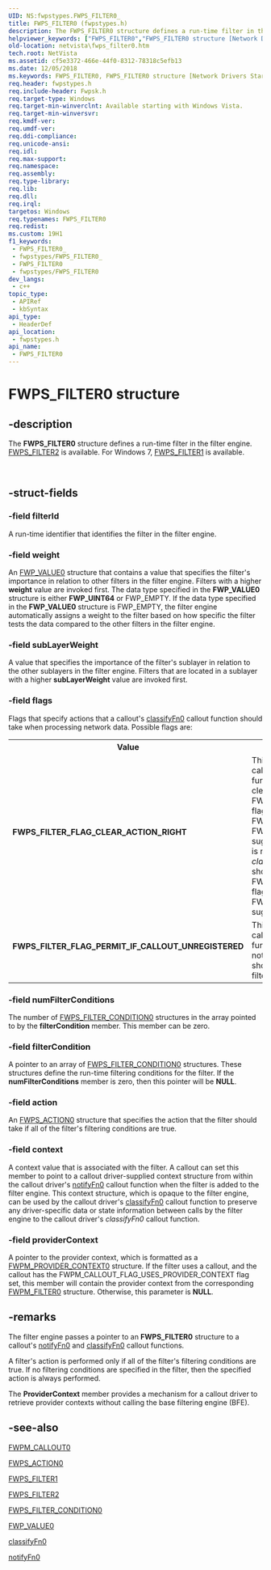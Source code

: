 ```yaml
---
UID: NS:fwpstypes.FWPS_FILTER0_
title: FWPS_FILTER0 (fwpstypes.h)
description: The FWPS_FILTER0 structure defines a run-time filter in the filter engine.Note  FWPS_FILTER0 is the specific version of FWPS_FILTER used in Windows Vista and later.
helpviewer_keywords: ["FWPS_FILTER0","FWPS_FILTER0 structure [Network Drivers Starting with Windows Vista]","FWPS_FILTER_FLAG_CLEAR_ACTION_RIGHT","FWPS_FILTER_FLAG_PERMIT_IF_CALLOUT_UNREGISTERED","fwpstypes/FWPS_FILTER0","netvista.fwps_filter0","wfp_ref_3_struct_3_fwps_F-O_3dd55c70-e1ab-4bb4-b177-24c4a185c69c.xml"]
old-location: netvista\fwps_filter0.htm
tech.root: NetVista
ms.assetid: cf5e3372-466e-44f0-8312-78318c5efb13
ms.date: 12/05/2018
ms.keywords: FWPS_FILTER0, FWPS_FILTER0 structure [Network Drivers Starting with Windows Vista], FWPS_FILTER_FLAG_CLEAR_ACTION_RIGHT, FWPS_FILTER_FLAG_PERMIT_IF_CALLOUT_UNREGISTERED, fwpstypes/FWPS_FILTER0, netvista.fwps_filter0, wfp_ref_3_struct_3_fwps_F-O_3dd55c70-e1ab-4bb4-b177-24c4a185c69c.xml
req.header: fwpstypes.h
req.include-header: Fwpsk.h
req.target-type: Windows
req.target-min-winverclnt: Available starting with Windows Vista.
req.target-min-winversvr: 
req.kmdf-ver: 
req.umdf-ver: 
req.ddi-compliance: 
req.unicode-ansi: 
req.idl: 
req.max-support: 
req.namespace: 
req.assembly: 
req.type-library: 
req.lib: 
req.dll: 
req.irql: 
targetos: Windows
req.typenames: FWPS_FILTER0
req.redist: 
ms.custom: 19H1
f1_keywords:
 - FWPS_FILTER0_
 - fwpstypes/FWPS_FILTER0_
 - FWPS_FILTER0
 - fwpstypes/FWPS_FILTER0
dev_langs:
 - c++
topic_type:
 - APIRef
 - kbSyntax
api_type:
 - HeaderDef
api_location:
 - fwpstypes.h
api_name:
 - FWPS_FILTER0
---
```


# FWPS_FILTER0 structure


## -description

The <b>FWPS_FILTER0</b> structure defines a run-time filter in the filter engine.
[FWPS_FILTER2](https://docs.microsoft.com/windows/desktop/api/fwpstypes/ns-fwpstypes-fwps_filter2) is available. For Windows 7, [FWPS_FILTER1](https://docs.microsoft.com/windows/desktop/api/fwpstypes/ns-fwpstypes-fwps_filter1) is available.</div><div> </div>

## -struct-fields

### -field filterId

A run-time identifier that identifies the filter in the filter engine.

### -field weight

An 
     <a href="https://docs.microsoft.com/previous-versions/windows/hardware/drivers/ff552450(v=vs.85)">FWP_VALUE0</a> structure that contains a value that
     specifies the filter's importance in relation to other filters in the filter engine. Filters with a
     higher 
     <b>weight</b> value are invoked first. The data type specified in the 
     <b>FWP_VALUE0</b> structure is either <b>FWP_UINT64</b> or
     FWP_EMPTY. If the data type specified in the 
     <b>FWP_VALUE0</b> structure is FWP_EMPTY, the filter
     engine automatically assigns a weight to the filter based on how specific the filter tests the data
     compared to the other filters in the filter engine.

### -field subLayerWeight

A value that specifies the importance of the filter's sublayer in relation to the other sublayers
     in the filter engine. Filters that are located in a sublayer with a higher 
     <b>subLayerWeight</b> value are invoked first.

### -field flags

Flags that specify actions that a callout's 
     <a href="https://docs.microsoft.com/windows-hardware/drivers/ddi/content/fwpsk/nc-fwpsk-fwps_callout_classify_fn0">classifyFn0</a> callout function should take when
     processing network data. Possible flags are:
     

<table>
<tr>
<th>Value</th>
<th>Meaning</th>
</tr>
<tr>
<td width="40%"><a id="FWPS_FILTER_FLAG_CLEAR_ACTION_RIGHT"></a><a id="fwps_filter_flag_clear_action_right"></a><dl>
<dt><b>FWPS_FILTER_FLAG_CLEAR_ACTION_RIGHT</b></dt>
</dl>
</td>
<td width="60%">
This flag indicates to a callout's 
       <a href="https://docs.microsoft.com/windows-hardware/drivers/ddi/content/fwpsk/nc-fwpsk-fwps_callout_classify_fn0">classifyFn0</a> callout function that it should
       always clear the FWPS_RIGHT_ACTION_WRITE flag when it returns either FWP_ACTION_BLOCK or
       FWP_ACTION_PERMIT for the suggested action. If this flag is not set, a callout's 
       <i>classifyFn0</i> callout function should only
       clear the FWPS_RIGHT_ACTION_WRITE flag when it returns FWP_ACTION_BLOCK for the suggested
       action.

</td>
</tr>
<tr>
<td width="40%"><a id="FWPS_FILTER_FLAG_PERMIT_IF_CALLOUT_UNREGISTERED"></a><a id="fwps_filter_flag_permit_if_callout_unregistered"></a><dl>
<dt><b>FWPS_FILTER_FLAG_PERMIT_IF_CALLOUT_UNREGISTERED</b></dt>
</dl>
</td>
<td width="60%">
This flag indicates to a callout's 
       <a href="https://docs.microsoft.com/windows-hardware/drivers/ddi/content/fwpsk/nc-fwpsk-fwps_callout_classify_fn0">classifyFn0</a> callout function that if the
       callout is not registered, the callout should be treated as a permit filter.

</td>
</tr>
</table>

### -field numFilterConditions

The number of 
     [FWPS_FILTER_CONDITION0](https://docs.microsoft.com/windows/desktop/api/fwpstypes/ns-fwpstypes-fwps_filter_condition0) structures in
     the array pointed to by the 
     <b>filterCondition</b> member. This member can be zero.

### -field filterCondition

A pointer to an array of 
     [FWPS_FILTER_CONDITION0](https://docs.microsoft.com/windows/desktop/api/fwpstypes/ns-fwpstypes-fwps_filter_condition0) structures.
     These structures define the run-time filtering conditions for the filter. If the 
     <b>numFilterConditions</b> member is zero, then this pointer will be <b>NULL</b>.

### -field action

An 
     [FWPS_ACTION0](https://docs.microsoft.com/windows/desktop/api/fwpstypes/ns-fwpstypes-fwps_action0) structure that specifies the
     action that the filter should take if all of the filter's filtering conditions are true.

### -field context

A context value that is associated with the filter. A callout can set this member to point to a
     callout driver-supplied context structure from within the callout driver's 
     <a href="https://docs.microsoft.com/windows-hardware/drivers/ddi/content/fwpsk/nc-fwpsk-fwps_callout_notify_fn0">notifyFn0</a> callout function when the filter is
     added to the filter engine. This context structure, which is opaque to the filter engine, can be used by
     the callout driver's 
     <a href="https://docs.microsoft.com/windows-hardware/drivers/ddi/content/fwpsk/nc-fwpsk-fwps_callout_classify_fn0">classifyFn0</a> callout function to preserve any
     driver-specific data or state information between calls by the filter engine to the callout driver's 
     <i>classifyFn0</i> callout function.

### -field providerContext

A pointer to the provider context, which is formatted as a <a href="https://msdn.microsoft.com/library/aa364289(VS.85).aspx">FWPM_PROVIDER_CONTEXT0</a> structure. If the filter uses a callout, and the callout has the FWPM_CALLOUT_FLAG_USES_PROVIDER_CONTEXT flag set, this member will contain the provider context from the corresponding <a href="https://msdn.microsoft.com/library/aa364265(VS.85).aspx">FWPM_FILTER0</a> structure. Otherwise, this parameter is
     <b>NULL</b>.

## -remarks

The filter engine passes a pointer to an <b>FWPS_FILTER0</b> structure to a callout's 
    <a href="https://docs.microsoft.com/windows-hardware/drivers/ddi/content/fwpsk/nc-fwpsk-fwps_callout_notify_fn0">notifyFn0</a> and 
    <a href="https://docs.microsoft.com/windows-hardware/drivers/ddi/content/fwpsk/nc-fwpsk-fwps_callout_classify_fn0">classifyFn0</a> callout functions.

A filter's action is performed only if all of the filter's filtering conditions are true. If no
    filtering conditions are specified in the filter, then the specified action is always performed.

The 
    <b>ProviderContext</b> member provides a mechanism for a callout driver to retrieve provider contexts
    without calling the base filtering engine (BFE).

## -see-also

<a href="https://docs.microsoft.com/previous-versions/windows/hardware/drivers/ff550076(v=vs.85)">FWPM_CALLOUT0</a>



[FWPS_ACTION0](https://docs.microsoft.com/windows/desktop/api/fwpstypes/ns-fwpstypes-fwps_action0)



[FWPS_FILTER1](https://docs.microsoft.com/windows/desktop/api/fwpstypes/ns-fwpstypes-fwps_filter1)



[FWPS_FILTER2](https://docs.microsoft.com/windows/desktop/api/fwpstypes/ns-fwpstypes-fwps_filter2)



[FWPS_FILTER_CONDITION0](https://docs.microsoft.com/windows/desktop/api/fwpstypes/ns-fwpstypes-fwps_filter_condition0)



<a href="https://docs.microsoft.com/previous-versions/windows/hardware/drivers/ff552450(v=vs.85)">FWP_VALUE0</a>



<a href="https://docs.microsoft.com/windows-hardware/drivers/ddi/content/fwpsk/nc-fwpsk-fwps_callout_classify_fn0">classifyFn0</a>



<a href="https://docs.microsoft.com/windows-hardware/drivers/ddi/content/fwpsk/nc-fwpsk-fwps_callout_notify_fn0">notifyFn0</a>

